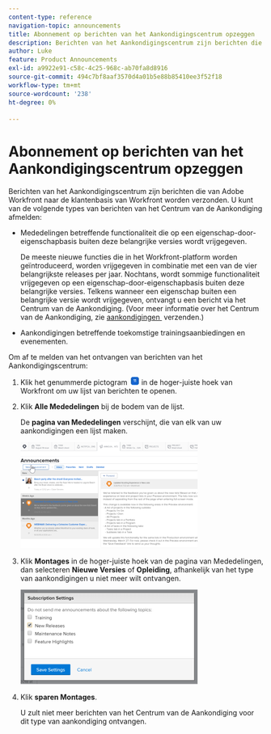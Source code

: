```yaml
---
content-type: reference
navigation-topic: announcements
title: Abonnement op berichten van het Aankondigingscentrum opzeggen
description: Berichten van het Aankondigingscentrum zijn berichten die van Adobe Workfront naar de klantenbasis van Workfront worden verzonden. U kunt uw abonnement op berichten van het Aankondigingscentrum opzeggen.
author: Luke
feature: Product Announcements
exl-id: a9922e91-c58c-4c25-968c-ab70fa8d8916
source-git-commit: 494c7bf8aaf3570d4a01b5e88b85410ee3f52f18
workflow-type: tm+mt
source-wordcount: '238'
ht-degree: 0%

---
```


# Abonnement op berichten van het Aankondigingscentrum opzeggen

Berichten van het Aankondigingscentrum zijn berichten die van Adobe Workfront naar de klantenbasis van Workfront worden verzonden. U kunt van de volgende types van berichten van het Centrum van de Aankondiging afmelden:

* Mededelingen betreffende functionaliteit die op een eigenschap-door-eigenschapbasis buiten deze belangrijke versies wordt vrijgegeven.

  De meeste nieuwe functies die in het Workfront-platform worden geïntroduceerd, worden vrijgegeven in combinatie met een van de vier belangrijkste releases per jaar. Nochtans, wordt sommige functionaliteit vrijgegeven op een eigenschap-door-eigenschapbasis buiten deze belangrijke versies. Telkens wanneer een eigenschap buiten een belangrijke versie wordt vrijgegeven, ontvangt u een bericht via het Centrum van de Aankondiging. (Voor meer informatie over het Centrum van de Aankondiging, zie [&#x200B; aankondigingen &#x200B;](../../administration-and-setup/get-started-wf-administration/view-send-announcements.md) verzenden.)

* Aankondigingen betreffende toekomstige trainingsaanbiedingen en evenementen.

Om af te melden van het ontvangen van berichten van het Aankondigingscentrum:

1. Klik het genummerde pictogram ![&#x200B; pictogram van Meldingen &#x200B;](assets/notifications-icon-jewel.jpg) in de hoger-juiste hoek van Workfront om uw lijst van berichten te openen.
1. Klik **Alle Mededelingen** bij de bodem van de lijst.

   De **pagina van Mededelingen** verschijnt, die van elk van uw aankondigingen een lijst maken.

   ![&#x200B; de pagina van Mededelingen &#x200B;](assets/announcements-page-qs-350x210.png)

1. Klik **Montages** in de hoger-juiste hoek van de pagina van Mededelingen, dan selecteren **Nieuwe Versies** of **Opleiding**, afhankelijk van het type van aankondigingen u niet meer wilt ontvangen.

   ![&#x200B; montages van het het centrum van de Aankondiging &#x200B;](assets/announcementcenter-settings-350x187.png)

1. Klik **sparen Montages**.

   U zult niet meer berichten van het Centrum van de Aankondiging voor dit type van aankondiging ontvangen.
